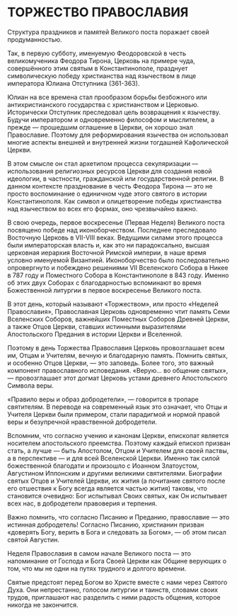 # ТОРЖЕСТВО ПРАВОСЛАВИЯ

Структура праздников и памятей Великого поста поражает своей продуманностью.

Так, в первую субботу, именуемую Феодоровской в честь великомученика Феодора Тирона, Церковь на примере чуда, совершённого этим святым в Константинополе, празднует символическую победу христианства над язычеством в лице императора Юлиана Отступника (361-363).

Юлиан на все времена стал прообразом борьбы безбожного или антихристианского государства с христианством и Церковью. Исторически Отступник преследовал цель возвращения к язычеству. Будучи императором и одновременно философом и мыслителем, а прежде — прошедшим оглашение в Церкви, он хорошо знал Православие. Поэтому для реформирования язычества он использовал многие аспекты внешней и внутренней жизни тогдашней Кафолической Церкви.

В этом смысле он стал архетипом процесса секуляризации — использования религиозных ресурсов Церкви для создания новой идеологии, в частности, гражданской или государственной религии. В данном контексте празднование в честь Феодора Тирона — это не просто воспоминание о единичном чуде этого святого в истории Константинополя. Как символ и олицетворение победы христианства над язычеством во всех его формах, оно чрезвычайно важно.

В свою очередь, первое воскресенье (Первая Неделя) Великого поста посвящено победе над иконоборчеством. Последнее преследовало Восточную Церковь в VII-VIII веках. Ведущими силами этого процесса были императорская власть и, как это ни парадоксально, высшая церковная иерархия Восточной Римской империи, в наше время условно именуемой Византией. Иконоборчество было последовательно опровергнуто и побеждено решениями VII Вселенского Собора в Никее в 787 году и Поместного Собора в Константинополе в 843 году. Именно об этих двух Соборах с благодарностью вспоминают во время Божественной литургии в первое воскресенье Великого поста.

В этот день, который называют «Торжеством», или просто «Неделей Православия», Православная Церковь одновременно чтит память Семи Вселенских Соборов, важнейших Поместных Соборов Древней Церкви, а также Отцов Церкви, ставших истинными выразителями Апостольского Предания в истории Церкви и Вселенной.

Поэтому в день Торжества Православия Церковь провозглашает всем им, Отцам и Учителям, вечную и благодарную память. Помнить святых, и особенно Отцов Церкви, — это заповедь. Более того, это важный компонент православного исповедания. «Верую... во общение святых», — провозглашает этот догмат Церковь устами древнего Апостольского Символа веры.

«Правило веры и образ добродетели», — говорится в тропаре святителям. В переводе на современный язык это означает, что Отцы и Учителя Церкви были примером, стали парадигмой и нормой правой веры и безупречной нравственной добродетели.

Вспомним, что согласно учению и канонам Церкви, епископат является носителем апостольского преемства. Поэтому каждый епископ призван стать, а лучше — быть Апостолом, Отцом и Учителем для своей паствы, а в перспективе — и для всей Вселенской Церкви. Именно так силой божественной благодати и произошло с Иоанном Златоустом, Августином Иппонским и другими великими святителями. Биографии святых Отцов и Учителей Церкви, их жития (а почитание святого после его отшествия к Богу всегда является частью жития) таковы, что становится очевидно: Бог испытывал Своих святых, как Он испытывает всех нас, в добродетели правоверия и терпения.

Важно помнить, что согласно Писанию и Преданию, православие — это истинная добродетель! Согласно Писанию, христианин призван «доверять Богу, верить в Бога и следовать за Богом», — об этом писал святой Августин.

Неделя Православия в самом начале Великого поста — это напоминание от Господа и Бога Своей Церкви как Общине верующих о том, что мы не одни на путях трудного и долгого времени.

Святые предстоят перед Богом во Христе вместе с нами через Святого Духа. Они непрестанно, голосом литургии и таинств, словами своих трудов, приглашают нас разделить с ними радость общения, которое никогда не закончится.
